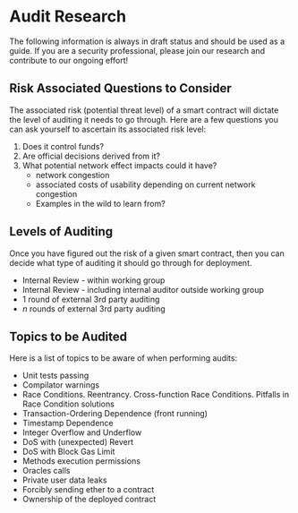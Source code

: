 Audit Research
=========================

The following information is always in draft status and should be used as a guide. If you are a security professional, please join our research and contribute to our ongoing effort!

## Risk Associated Questions to Consider   

The associated risk (potential threat level) of a smart contract will dictate the level of auditing it needs to go through. Here are a few questions you can ask yourself to ascertain its associated risk level:

1. Does it control funds?
2. Are official decisions derived from it?
3. What potential network effect impacts could it have?
    * network congestion
    * associated costs of usability depending on current network congestion
    * Examples in the wild to learn from?   

## Levels of Auditing   

Once you have figured out the risk of a given smart contract, then you can decide what type of auditing it should go through for deployment.   

  * Internal Review - within working group   
  * Internal Review - including internal auditor outside working group   
  * 1 round of external 3rd party auditing   
  * $n$ rounds of external 3rd party auditing   

## Topics to be Audited   

Here is a list of topics to be aware of when performing audits:   

  * Unit tests passing
  * Compilator warnings
  * Race Conditions. Reentrancy. Cross-function Race Conditions. Pitfalls in Race Condition solutions
  * Transaction-Ordering Dependence (front running)
  * Timestamp Dependence
  * Integer Overflow and Underflow
  * DoS with (unexpected) Revert
  * DoS with Block Gas Limit
  * Methods execution permissions
  * Oracles calls
  * Private user data leaks
  * Forcibly sending ether to a contract
  * Ownership of the deployed contract
